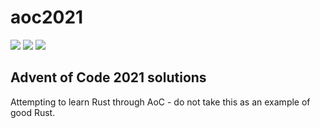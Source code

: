 # aoc2021

![](https://img.shields.io/badge/day%20📅-15-blue)
![](https://img.shields.io/badge/stars%20⭐-28-yellow)
![](https://img.shields.io/badge/days%20completed-14-red)

## Advent of Code 2021 solutions
Attempting to learn Rust through AoC - do not take this as an example of good Rust.
